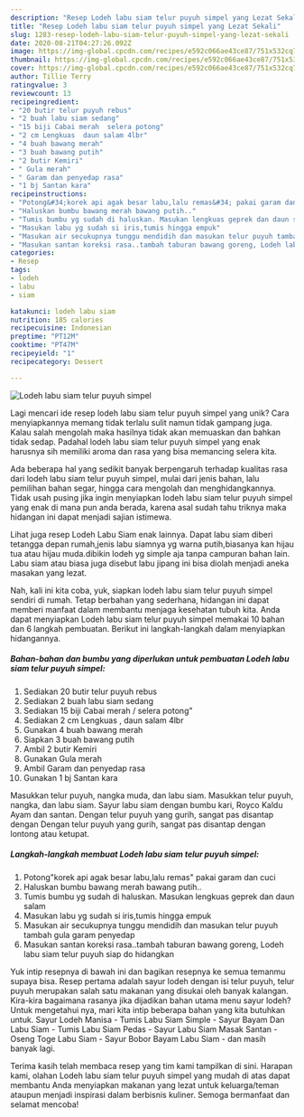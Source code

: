 ```yaml
---
description: "Resep Lodeh labu siam telur puyuh simpel yang Lezat Sekali"
title: "Resep Lodeh labu siam telur puyuh simpel yang Lezat Sekali"
slug: 1283-resep-lodeh-labu-siam-telur-puyuh-simpel-yang-lezat-sekali
date: 2020-08-21T04:27:26.092Z
image: https://img-global.cpcdn.com/recipes/e592c066ae43ce87/751x532cq70/lodeh-labu-siam-telur-puyuh-simpel-foto-resep-utama.jpg
thumbnail: https://img-global.cpcdn.com/recipes/e592c066ae43ce87/751x532cq70/lodeh-labu-siam-telur-puyuh-simpel-foto-resep-utama.jpg
cover: https://img-global.cpcdn.com/recipes/e592c066ae43ce87/751x532cq70/lodeh-labu-siam-telur-puyuh-simpel-foto-resep-utama.jpg
author: Tillie Terry
ratingvalue: 3
reviewcount: 13
recipeingredient:
- "20 butir telur puyuh rebus"
- "2 buah labu siam sedang"
- "15 biji Cabai merah  selera potong"
- "2 cm Lengkuas  daun salam 4lbr"
- "4 buah bawang merah"
- "3 buah bawang putih"
- "2 butir Kemiri"
- " Gula merah"
- " Garam dan penyedap rasa"
- "1 bj Santan kara"
recipeinstructions:
- "Potong&#34;korek api agak besar labu,lalu remas&#34; pakai garam dan cuci"
- "Haluskan bumbu bawang merah bawang putih.."
- "Tumis bumbu yg sudah di haluskan. Masukan lengkuas geprek dan daun salam"
- "Masukan labu yg sudah si iris,tumis hingga empuk"
- "Masukan air secukupnya tunggu mendidih dan masukan telur puyuh tambah gula garam penyedap"
- "Masukan santan koreksi rasa..tambah taburan bawang goreng, Lodeh labu siam telur puyuh siap do hidangkan"
categories:
- Resep
tags:
- lodeh
- labu
- siam

katakunci: lodeh labu siam 
nutrition: 185 calories
recipecuisine: Indonesian
preptime: "PT12M"
cooktime: "PT47M"
recipeyield: "1"
recipecategory: Dessert

---
```



![Lodeh labu siam telur puyuh simpel](https://img-global.cpcdn.com/recipes/e592c066ae43ce87/751x532cq70/lodeh-labu-siam-telur-puyuh-simpel-foto-resep-utama.jpg)

Lagi mencari ide resep lodeh labu siam telur puyuh simpel yang unik? Cara menyiapkannya memang tidak terlalu sulit namun tidak gampang juga. Kalau salah mengolah maka hasilnya tidak akan memuaskan dan bahkan tidak sedap. Padahal lodeh labu siam telur puyuh simpel yang enak harusnya sih memiliki aroma dan rasa yang bisa memancing selera kita.

Ada beberapa hal yang sedikit banyak berpengaruh terhadap kualitas rasa dari lodeh labu siam telur puyuh simpel, mulai dari jenis bahan, lalu pemilihan bahan segar, hingga cara mengolah dan menghidangkannya. Tidak usah pusing jika ingin menyiapkan lodeh labu siam telur puyuh simpel yang enak di mana pun anda berada, karena asal sudah tahu triknya maka hidangan ini dapat menjadi sajian istimewa.

Lihat juga resep Lodeh Labu Siam enak lainnya. Dapat labu siam diberi tetangga depan rumah,jenis labu siamnya yg warna putih,biasanya kan hijau tua atau hijau muda.dibikin lodeh yg simple aja tanpa campuran bahan lain. Labu siam atau biasa juga disebut labu jipang ini bisa diolah menjadi aneka masakan yang lezat.


Nah, kali ini kita coba, yuk, siapkan lodeh labu siam telur puyuh simpel sendiri di rumah. Tetap berbahan yang sederhana, hidangan ini dapat memberi manfaat dalam membantu menjaga kesehatan tubuh kita. Anda dapat menyiapkan Lodeh labu siam telur puyuh simpel memakai 10 bahan dan 6 langkah pembuatan. Berikut ini langkah-langkah dalam menyiapkan hidangannya.

<!--inarticleads1-->

##### Bahan-bahan dan bumbu yang diperlukan untuk pembuatan Lodeh labu siam telur puyuh simpel:

1. Sediakan 20 butir telur puyuh rebus
1. Sediakan 2 buah labu siam sedang
1. Sediakan 15 biji Cabai merah / selera potong&#34;
1. Sediakan 2 cm Lengkuas , daun salam 4lbr
1. Gunakan 4 buah bawang merah
1. Siapkan 3 buah bawang putih
1. Ambil 2 butir Kemiri
1. Gunakan  Gula merah
1. Ambil  Garam dan penyedap rasa
1. Gunakan 1 bj Santan kara


Masukkan telur puyuh, nangka muda, dan labu siam. Masukkan telur puyuh, nangka, dan labu siam. Sayur labu siam dengan bumbu kari, Royco Kaldu Ayam dan santan. Dengan telur puyuh yang gurih, sangat pas disantap dengan Dengan telur puyuh yang gurih, sangat pas disantap dengan lontong atau ketupat. 

<!--inarticleads2-->

##### Langkah-langkah membuat Lodeh labu siam telur puyuh simpel:

1. Potong&#34;korek api agak besar labu,lalu remas&#34; pakai garam dan cuci
1. Haluskan bumbu bawang merah bawang putih..
1. Tumis bumbu yg sudah di haluskan. Masukan lengkuas geprek dan daun salam
1. Masukan labu yg sudah si iris,tumis hingga empuk
1. Masukan air secukupnya tunggu mendidih dan masukan telur puyuh tambah gula garam penyedap
1. Masukan santan koreksi rasa..tambah taburan bawang goreng, Lodeh labu siam telur puyuh siap do hidangkan


Yuk intip resepnya di bawah ini dan bagikan resepnya ke semua temanmu supaya bisa. Resep pertama adalah sayur lodeh dengan isi telur puyuh, telur puyuh merupakan salah satu makanan yang disukai oleh banyak kalangan. Kira-kira bagaimana rasanya jika dijadikan bahan utama menu sayur lodeh? Untuk mengetahui nya, mari kita intip beberapa bahan yang kita butuhkan untuk. Sayur Lodeh Manisa - Tumis Labu Siam Simple - Sayur Bayam Dan Labu Siam - Tumis Labu Siam Pedas - Sayur Labu Siam Masak Santan - Oseng Toge Labu Siam - Sayur Bobor Bayam Labu Siam - dan masih banyak lagi. 

Terima kasih telah membaca resep yang tim kami tampilkan di sini. Harapan kami, olahan Lodeh labu siam telur puyuh simpel yang mudah di atas dapat membantu Anda menyiapkan makanan yang lezat untuk keluarga/teman ataupun menjadi inspirasi dalam berbisnis kuliner. Semoga bermanfaat dan selamat mencoba!
